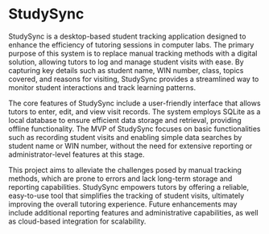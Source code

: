 # StudySync
StudySync is a desktop-based student tracking application designed to enhance the efficiency of tutoring sessions in computer labs. The primary purpose of this system is to replace manual tracking methods with a digital solution, allowing tutors to log and manage student visits with ease. By capturing key details such as student name, WIN number, class, topics covered, and reasons for visiting, StudySync provides a streamlined way to monitor student interactions and track learning patterns. 

The core features of StudySync include a user-friendly interface that allows tutors to enter, edit, and view visit records. The system employs SQLite as a local database to ensure efficient data storage and retrieval, providing offline functionality. The MVP of StudySync focuses on basic functionalities such as recording student visits and enabling simple data searches by student name or WIN number, without the need for extensive reporting or administrator-level features at this stage. 

This project aims to alleviate the challenges posed by manual tracking methods, which are prone to errors and lack long-term storage and reporting capabilities. StudySync empowers tutors by offering a reliable, easy-to-use tool that simplifies the tracking of student visits, ultimately improving the overall tutoring experience. Future enhancements may include additional reporting features and administrative capabilities, as well as cloud-based integration for scalability. 
